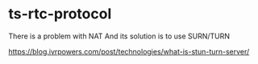 # ts-rtc-protocol

There is a problem with NAT
And its solution is to use SURN/TURN 

https://blog.ivrpowers.com/post/technologies/what-is-stun-turn-server/
